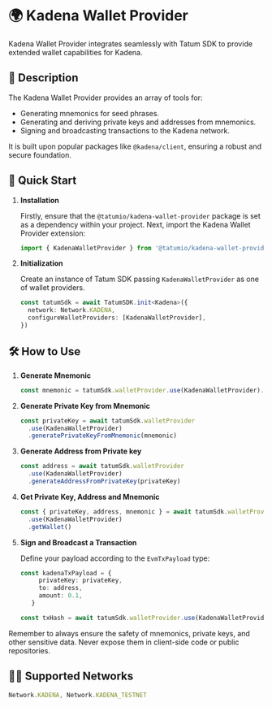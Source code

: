 # 🌍 Kadena Wallet Provider

Kadena Wallet Provider integrates seamlessly with Tatum SDK to provide extended wallet capabilities for Kadena.

## 📖 Description

The Kadena Wallet Provider provides an array of tools for:

- Generating mnemonics for seed phrases.
- Generating and deriving private keys and addresses from mnemonics.
- Signing and broadcasting transactions to the Kadena network.

It is built upon popular packages like `@kadena/client`, ensuring a robust and secure foundation.

## 🚀 Quick Start

1. **Installation**

   Firstly, ensure that the `@tatumio/kadena-wallet-provider` package is set as a dependency within your project. Next, import the Kadena Wallet Provider extension:

   ```typescript
   import { KadenaWalletProvider } from '@tatumio/kadena-wallet-provider'
   ```

2. **Initialization**

   Create an instance of Tatum SDK passing `KadenaWalletProvider` as one of wallet providers.

   ```typescript
   const tatumSdk = await TatumSDK.init<Kadena>({
     network: Network.KADENA,
     configureWalletProviders: [KadenaWalletProvider],
   })
   ```

## 🛠️ How to Use

1. **Generate Mnemonic**

   ```typescript
   const mnemonic = tatumSdk.walletProvider.use(KadenaWalletProvider).generateMnemonic()
   ```

2. **Generate Private Key from Mnemonic**

   ```typescript
   const privateKey = await tatumSdk.walletProvider
     .use(KadenaWalletProvider)
     .generatePrivateKeyFromMnemonic(mnemonic)
   ```

3. **Generate Address from Private key**

   ```typescript
   const address = await tatumSdk.walletProvider
     .use(KadenaWalletProvider)
     .generateAddressFromPrivateKey(privateKey)
   ```

4. **Get Private Key, Address and Mnemonic**

   ```typescript
   const { privateKey, address, mnemonic } = await tatumSdk.walletProvider
     .use(KadenaWalletProvider)
     .getWallet()
   ```

5. **Sign and Broadcast a Transaction**

   Define your payload according to the `EvmTxPayload` type:

   ```typescript
   const kadenaTxPayload = {
        privateKey: privateKey,
        to: address,
        amount: 0.1,
      }

   const txHash = await tatumSdk.walletProvider.use(KadenaWalletProvider).signAndBroadcast(kadenaTxPayload)
   ```

Remember to always ensure the safety of mnemonics, private keys, and other sensitive data. Never expose them in client-side code or public repositories.

## 🔗🔗 Supported Networks

```typescript
Network.KADENA, Network.KADENA_TESTNET
```
